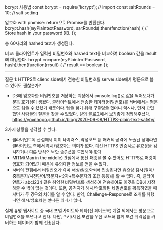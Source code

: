 bcrypt 사용법
const bcrypt = require('bcrypt'); // import
const saltRounds = 10; // salt setting

암호화 with promise: return으로 Promise를 반환한다.
bcrypt.hash(myPlaintextPassword, saltRounds).then(function(hash) {
    // Store hash in your password DB.
}); 

총 60자리의 hashed text가 생성된다.

비교: 클라이언트가 입력한 비밀번호와 hashed text를 비교하여 boolean 값을 result에 대입한다.
bcrypt.compare(myPlaintextPassword, hash).then(function(result) {
    // result == boolean
});

-----------------------------------------------------------------------------------------------------------------------
질문 1: HTTPS로 cliend side에서 전송한 비밀번호를 server side에서 평문으로 볼 수 있어도 괜찮은가?
- DB에 암호화한 비밀번호를 저장하는 과정에서 console.log()로 값을 찍어보다가 문득 호기심이 생겼다.
클라이언트에서 전송한 데이터(비밀번호)를 서버에서는 평문으로 읽을 수 있었기 때문이다. 
답을 찾기 위해 구글링을 했더니 역시나, 먼저 고민했던 사람들의 질문을 찾을 수 있었다. 밑의 블로그에서 보기좋게 정리해주셨다.
https://yoonhogo.github.io/blog/2020-09-08/HTTPS-plain-text-safety/

3가지 상황을 생각할 수 있다. 
- 클라이언트의 관점에서 이미 바이러스, 악성코드 등 해커의 공격에 노출된 상태라면 클라이언트 측에서 해시/암호화는 의미가 없다. 대신 HTTPS 인증서로 유효성을
검사하거나 다른 방식의 보안 솔루션을 도입해야 한다.
- MITM(Man in the middle) 관점에서 통신 패킷을 볼 수 있어도 HTTPS로 패킷이 암호화 되어있기 때문에 유의미한 정보를 얻을 수 없다.
- 서버의 관점에서 비밀번호가 이미 해싱/암호화되어 전송된다면 유효성 검사(길이/중복문자/사전단어/영문자+숫자+특수문자의 조합 등등)를 할 수 없다.
즉, 클라이언트가 abc1234 같은 취약한 비밀번호를 생성하여 전송하여도 이것을 DB에 저장해줄 수 밖에 없는 것이다.
또한, 공격자가 해시/암호화된 비밀번호를 획득하였을 때 서버가 두 경우의 차이를 알 수 없다. 만약, Challenge-Response로 조취를 취했다면 해시/암호화는
별다른 의미가 없다.

실제 유명 웹사이트 중 국내 포털 사이트와 메타(전 페이스북) 계열 외에서는 평문으로 비밀번호를 보낸다고 한다.
다만, 쿠키/세션/보안을 위한 코드와 함께 보안 취약점을 커버하는 데이터가 함께 전송된다.